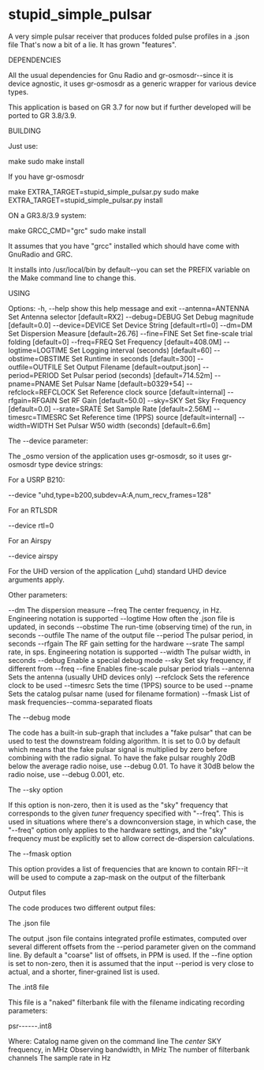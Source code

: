 # stupid_simple_pulsar
A very simple pulsar receiver that produces folded pulse profiles in a .json file
That's now a bit of a lie.  It has grown "features".

DEPENDENCIES

All the usual dependencies for Gnu Radio and gr-osmosdr--since it is
 device agnostic, it uses gr-osmosdr as a generic wrapper for
 various device types.
 
This application is based on GR 3.7 for now but if further developed
 will be ported to GR 3.8/3.9.
 

BUILDING

Just use:

make
sudo make install

If you have gr-osmosdr

make EXTRA_TARGET=stupid_simple_pulsar.py
sudo make EXTRA_TARGET=stupid_simple_pulsar.py install

ON a GR3.8/3.9 system:

make GRCC_CMD="grc" 
sudo make install

It assumes that you have "grcc" installed which should have come with 
GnuRadio and GRC.

It installs into /usr/local/bin by default--you can set the PREFIX
  variable on the Make command line to change this.
  

USING

Options:
  -h, --help           show this help message and exit
  --antenna=ANTENNA    Set Antenna selector [default=RX2]
  --debug=DEBUG        Set Debug magnitude [default=0.0]
  --device=DEVICE      Set Device String [default=rtl=0]
  --dm=DM              Set Dispersion Measure [default=26.76]
  --fine=FINE          Set Set fine-scale trial folding [default=0]
  --freq=FREQ          Set Frequency [default=408.0M]
  --logtime=LOGTIME    Set Logging interval (seconds) [default=60]
  --obstime=OBSTIME    Set Runtime in seconds [default=300]
  --outfile=OUTFILE    Set Output Filename [default=output.json]
  --period=PERIOD      Set Pulsar period (seconds) [default=714.52m]
  --pname=PNAME        Set Pulsar Name [default=b0329+54]
  --refclock=REFCLOCK  Set Reference clock source [default=internal]
  --rfgain=RFGAIN      Set RF Gain [default=50.0]
  --sky=SKY            Set Sky Frequency [default=0.0]
  --srate=SRATE        Set Sample Rate [default=2.56M]
  --timesrc=TIMESRC    Set Reference time (1PPS) source [default=internal]
  --width=WIDTH        Set Pulsar W50 width (seconds) [default=6.6m]

The --device parameter:

The _osmo version of the application uses gr-osmosdr, so it uses gr-osmosdr type device strings:

For a USRP B210:

--device "uhd,type=b200,subdev=A:A,num_recv_frames=128"

For an RTLSDR

--device rtl=0

For an Airspy

--device airspy

For the UHD version of the application (_uhd) standard UHD device arguments apply.

Other parameters:

--dm        The dispersion measure
--freq      The center frequency, in Hz. Engineering notation is supported
--logtime   How often the .json file is updated, in seconds
--obstime   The run-time (observing time) of the run, in seconds
--outfile   The name of the output file
--period    The pulsar period, in seconds
--rfgain    The RF gain setting for the hardware
--srate     The sampl rate, in sps.  Engineering notation is supported
--width     The pulsar width, in seconds
--debug     Enable a special debug mode
--sky       Set sky frequency, if different from --freq
--fine      Enables fine-scale pulsar period trials
--antenna   Sets the antenna (usually UHD devices only)
--refclock  Sets the reference clock to be used
--timesrc   Sets the time (1PPS) source to be used
--pname     Sets the catalog pulsar name (used for filename formation)
--fmask     List of mask frequencies--comma-separated floats

The --debug mode

The code has a built-in sub-graph that includes a "fake pulsar" that can be used
  to test the downstream folding algorithm.  It is set to 0.0 by default which means
  that the fake pulsar signal is multiplied by zero before combining with the radio
  signal.  To have the fake pulsar roughly 20dB below the average radio noise, use
  --debug 0.01.  To have it 30dB below the radio noise, use --debug 0.001, etc.
  
The --sky option

If this option is non-zero, then it is used as the "sky" frequency that corresponds to the
  given *tuner* frequency specified with "--freq".  This is used in situations where there's
  a downconversion stage, in which case, the "--freq" option only applies to the hardware settings,
  and the "sky" frequency must be explicitly set to allow correct de-dispersion calculations.

The --fmask option

This option provides a list of frequencies that are known to contain RFI--it will be used to compute
  a zap-mask on the output of the filterbank

  
Output files

The code produces two different output files:

The .json file

The output .json file contains integrated profile estimates, computed over
  several different offsets from the --period parameter given on the command line.
  By default a "coarse" list of offsets, in PPM is used.  If the --fine option is
  set to non-zero, then it is assumed that the input --period is very close to
  actual, and a shorter, finer-grained list is used.

The .int8 file

This file is a "naked" filterbank file with the filename indicating recording parameters:

psr-<pname>-<freq-in-mhz>-<bw-in-mhz>-<mjd>-<nfb>-<output-rate>.int8 

Where: 
<pname>             Catalog name given on the command line
<freq-in-mhz>       The *center* SKY frequency, in MHz
<bw-in-mhz>         Observing bandwidth, in MHz
<nfb>               The number of filterbank channels
<output-rate>       The sample rate in Hz




